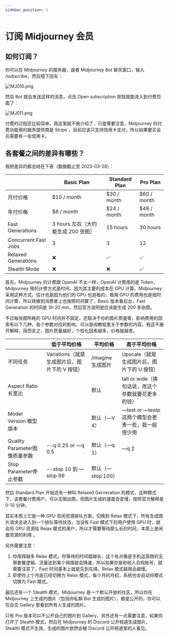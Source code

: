 ```yaml
---
sidebar_position: 5
---
```


# 订阅 Midjourney 会员

## 如何订阅？

你可以在 Midjourney 的服务器，或者 Midjourney Bot 聊天窗口，输入 /subscribe，然后按下回车：

![MJ010.png](https://res.craft.do/user/full/d845172f-becd-4255-bf79-d722098b2d83/doc/15EA26B6-9B49-4076-B8D8-DFE53ABD52C8/FF0900C2-310C-4919-877B-CE0C5AD57201_2/GYoKiAcee0vFK7gsuffsxLzk9PsopzvV1cvJORt4lEEz/MJ010.png)

然后 Bot 就会发送这样的消息，点击 Open subscription 按钮就能进入到付费页面了：

![MJ011.png](https://res.craft.do/user/full/d845172f-becd-4255-bf79-d722098b2d83/doc/15EA26B6-9B49-4076-B8D8-DFE53ABD52C8/26F1A0DD-C603-41E0-8D2B-1205A1A7658B_2/pYHGFSwBpsnJk9CP2LrhG15wzfZ7z2872Nzqf4kxf0sz/MJ011.png)

付费的过程还比较简单，我这里就不做介绍了，只是需要注意，Midjourney 的付费功能用的服务提供商是 Stripe ，目前应该只支持信用卡支付，所以如果要买会员需要有一张信用卡。

## 各套餐之间的差异有哪些？

我把差异的都总结在下表（数据截止至 2023-03-28）：

|                      | **Basic Plan**           | **Standard Plan** | **Pro Plan** |
| -------------------- | ------------------------ | ----------------- | ------------ |
| 月付价格              | $10 / month              | $30 / month       | $60 / month  |
| 年付价格              | $8 / month               | $24 / month       | $48 / month  |
| Fast Generations     | 3 hours 左右（大约能生成 200 张图） | 15 hours          | 30 hours     |
| Concurrent Fast Jobs | 3                        | 3                 | 12           |
| Relaxed Generations  | ❌                        | ✅                 | ✅            |
| Stealth Mode         | ❌                        | ❌                 | ✅            |

首先，Midjourney 的计费跟 OpenAI 不太一样，OpenAI 计费用的是 Token，Midjourney 用的计费方式是时间，因为其主要的成本在 GPU 计算，Midjourney 采用这种方式，估计也是因为他们的 GPU 也是租的，租用 GPU 的费用也是按时间计算，所以转嫁到消费者上也按照时间算了，Basic 版本看后台，Fast Generation 的时间是 3h 20 min，然后官方说明是应该能生成 200 多张图。

不过每张图所耗的 GPU 时间并不固定，还取决于你的图片质量等，影响费用的因素有以下几种，各个参数对应的影响，可以查阅教程里关于参数的内容。我这不展开解释，简而言之，图片质量越好，个性化因素越多，价格就越贵。

|                         | **低于平均价格**                    | **平均价格**      | **高于平均价格**                        |
| ----------------------- | ----------------------------- | ------------- | --------------------------------- |
| 不同任务                    | Variations（就是生成图片后，图片下的 V 按钮） | /imagine 生成图片 | Upscale（就是生成图片后，图片下的 U 按钮）        |
| Aspect Ratio 长宽比        |                               | 默认            | tall or wide（换句话说，改这个参数就要花更多的钱）   |
| Model Version 模型版本      |                               | 默认（—V 4）      | —test or —testp 这两个模型会更贵一些，我一般很少用 |
| Quality Parameter图像质量参数 | --q 0.25 or —q 0.5             | 默认（—q 1）      | —q 2                              |
| Stop Parameter停止参数      | --stop 10 到 —stop 99           | 默认（—stop 100） |                                   |

然后 Standard Plan 开始还有一种叫 Relaxed Gerneration 的模式，这种模式下，该套餐付费用户，可以无限出图，但图片生成的速度会变慢，按照官方解释是 0-10 分钟。

其实本质上它是一种 GPU 空闲资源排队方案，切换到 Relax 模式下，所有生成图片请求会进入到一个排队等待状态，当没有 Fast 模式下的用户使用 GPU 时，就会将 GPU 资源给 Relax 模式的用户，所以才需要等待那么长的时间，本质上是闲置资源的利用 。

另外需要注意：

1. 你用得越多 Relax 模式，你等待的时间就越长，这个有点像是手机运营商的无限套餐逻辑，流量达到某个阈值就会降速，所以如果你是和他人合购账号，就需要注意了，Fast 时间基本上就是先到先得，Relax 模式越用会越慢。
2. 即使你上个月底已经切换为 Relax 模式，每个月的月初，系统也会自动将模式切换为 Fast 模式。

最后还有一个 Stealth 模式，Midjourney 是一个默认开放的社区，所以你在 Midjourney 上生成的图片（包括你私聊 Bot 生成的图片），都是公开的，你可以在会员 Gallery 那看到所有人生成的图片。

只有 Pro 版本可以不公开自己的图片到 Gallery，另外还有一点需要注意，如果你打开了 Stealth 模式，然后在 Midjourney 的 Discord 公开频道生成图片，Stealth 模式不生效，生成的图片依然会被 Discord 公开频道里的人看见。

